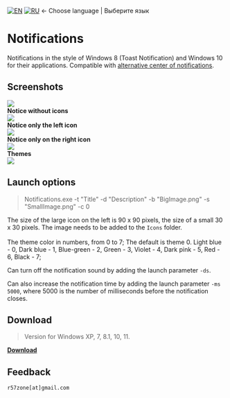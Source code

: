 [![EN](https://user-images.githubusercontent.com/9499881/33184537-7be87e86-d096-11e7-89bb-f3286f752bc6.png)](https://github.com/r57zone/Notifications/)
[![RU](https://user-images.githubusercontent.com/9499881/27683795-5b0fbac6-5cd8-11e7-929c-057833e01fb1.png)](https://github.com/r57zone/Notifications/blob/master/README.RU.md) 
← Choose language | Выберите язык

# Notifications
Notifications in the style of Windows 8 (Toast Notification) and Windows 10 for their applications. Compatible with [alternative center of notifications](https://github.com/r57zone/Notification-center).

## Screenshots
![](https://github.com/r57zone/Notifications/assets/9499881/1c239d17-5038-4393-9456-8b1cbf1d579a)<br>
**Notice without icons**<br>
![](https://github.com/r57zone/Notifications/assets/9499881/a5fa8435-de9b-4de6-bdbb-632ca709f258)<br>
**Notice only the left icon**<br>
![](https://github.com/r57zone/Notifications/assets/9499881/c7852227-bd8f-4108-804b-94541f06c1f0)<br>
**Notice only on the right icon**<br>
![](https://github.com/r57zone/Notifications/assets/9499881/24c14851-824e-4649-94cc-e124fb77f293)<br>
**Themes**<br>
![](https://github.com/r57zone/Notifications/assets/9499881/fb2e9387-335c-4909-9b6e-2d79c7210989)

## Launch options
>Notifications.exe -t "Title" -d "Description" -b "BigImage.png" -s "SmallImage.png" -c 0

The size of the large icon on the left is 90 x 90 pixels, the size of a small 30 x 30 pixels. The image needs to be added to the `Icons` folder.<br><br>
The theme color in numbers, from 0 to 7; The default is theme 0. Light blue - 0, Dark blue - 1, Blue-green - 2, Green - 3, Violet - 4, Dark pink - 5, Red - 6, Black - 7;



Can turn off the notification sound by adding the launch parameter `-ds`.



Can also increase the notification time by adding the launch parameter `-ms 5000`, where 5000 is the number of milliseconds before the notification closes.
## Download
>Version for Windows XP, 7, 8.1, 10, 11.

**[Download](https://github.com/r57zone/notifications/releases)**

## Feedback
`r57zone[at]gmail.com`